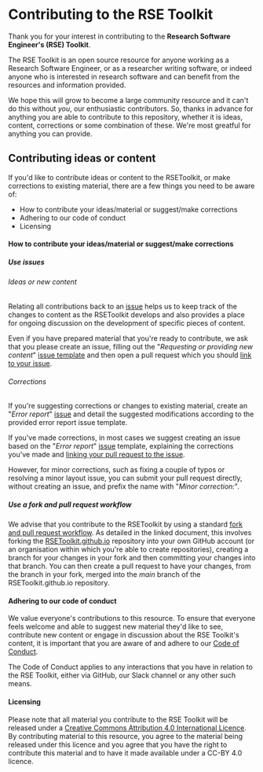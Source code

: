 # Contributing to the RSE Toolkit

Thank you for your interest in contributing to the **Research Software Engineer's (RSE) Toolkit**.

The RSE Toolkit is an open source resource for anyone working as a Research Software Engineer, or as a researcher writing software, or indeed anyone who is interested in research software and can benefit from the resources and information provided.

We hope this will grow to become a large community resource and it can't do this without _you_, our enthusiastic contributors. So, thanks in advance for anything you are able to contribute to this repository, whether it is ideas, content, corrections or some combination of these. We're most greatful for anything you can provide.

## Contributing ideas or content

If you'd like to contribute ideas or content to the RSEToolkit, or make corrections to existing material, there are a few things you need to be aware of:

 - How to contribute your ideas/material or suggest/make corrections
 - Adhering to our code of conduct
 - Licensing

#### How to contribute your ideas/material or suggest/make corrections

##### Use issues

###### Ideas or new content

Relating all contributions back to an [issue](https://github.com/RSEToolkit/RSEToolkit.github.io/issues) helps us to keep track of the changes to content as the RSEToolkit develops and also provides a place for ongoing discussion on the development of specific pieces of content.

Even if you have prepared material that you're ready to contribute, we ask that you please create an issue, filling out the "_Requesting or providing new content_" [issue template](https://github.com/RSEToolkit/RSEToolkit.github.io/issues/new/choose) and then open a pull request which you should [link to your issue](https://docs.github.com/en/free-pro-team@latest/github/managing-your-work-on-github/linking-a-pull-request-to-an-issue).

###### Corrections

If you're suggesting corrections or changes to existing material, create an "_Error report_" [issue](https://github.com/RSEToolkit/RSEToolkit.github.io/issues/new/choose) and detail the suggested modifications according to the provided error report issue template.

If you've made corrections, in most cases we suggest creating an issue based on the "_Error report_" [issue](https://github.com/RSEToolkit/RSEToolkit.github.io/issues/new/choose) template, explaining the corrections you've made and [linking your pull request to the issue](https://docs.github.com/en/free-pro-team@latest/github/managing-your-work-on-github/linking-a-pull-request-to-an-issue).

However, for minor corrections, such as fixing a couple of typos or resolving a minor layout issue, you can submit your pull request directly, without creating an issue, and prefix the name with "_Minor correction:_".

##### Use a fork and pull request workflow

We advise that you contribute to the RSEToolkit by using a standard [fork and pull request workflow](https://gist.github.com/Chaser324/ce0505fbed06b947d962). As detailed in the linked document, this involves forking the [RSEToolkit.github.io](https://github.com/RSEToolkit/RSEToolkit.github.io) repository into your own GitHub account (or an organisation within which you're able to create repositories), creating a branch for your changes in your fork and then committing your changes into that branch. You can then create a pull request to have your changes, from the branch in your fork, merged into the _main_ branch of the RSEToolkit.github.io repository.

#### Adhering to our code of conduct

We value everyone's contributions to this resource. To ensure that everyone feels welcome and able to suggest new material they'd like to see, contribute new content or engage in discussion about the RSE Toolkit's content, it is important that you are aware of and adhere to our [Code of Conduct](https://github.com/RSEToolkit/RSEToolkit.github.io/blob/main/CODE_OF_CONDUCT.md).

The Code of Conduct applies to any interactions that you have in relation to the RSE Toolkit, either via GitHub, our Slack channel or any other such means.

#### Licensing

Please note that all material you contribute to the RSE Toolkit will be released under a [Creative Commons Attribution 4.0 International Licence](https://creativecommons.org/licenses/by/4.0/). By contributing material to this resource, you agree to the material being released under this licence and you agree that you have the right to contribute this material and to have it made available under a CC-BY 4.0 licence.
